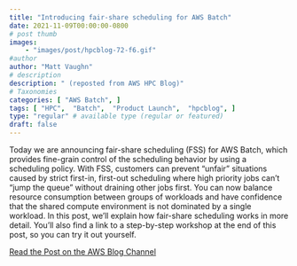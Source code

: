 ```yaml
---
title: "Introducing fair-share scheduling for AWS Batch"
date: 2021-11-09T00:00:00-0800
# post thumb
images:
    - "images/post/hpcblog-72-f6.gif"
#author
author: "Matt Vaughn"
# description
description: " (reposted from AWS HPC Blog)"
# Taxonomies
categories: [ "AWS Batch", ]
tags: [ "HPC",  "Batch",  "Product Launch",  "hpcblog", ]
type: "regular" # available type (regular or featured)
draft: false
---
```


Today we are announcing fair-share scheduling (FSS) for AWS Batch, which provides fine-grain control of the scheduling behavior by using a scheduling policy. With FSS, customers can prevent “unfair” situations caused by strict first-in, first-out scheduling where high priority jobs can’t “jump the queue” without draining other jobs first. You can now balance resource consumption between groups of workloads and have confidence that the shared compute environment is not dominated by a single workload. In this post, we’ll explain how fair-share scheduling works in more detail. You’ll also find a link to a step-by-step workshop at the end of this post, so you can try it out yourself.

<a href="https://aws.amazon.com/blogs/hpc/introducing-fair-share-scheduling-for-aws-batch/" class="btn btn-primary btn-lg active" role="button" aria-pressed="true" style="margin-top: 8px;">Read the Post on the AWS Blog Channel</a>